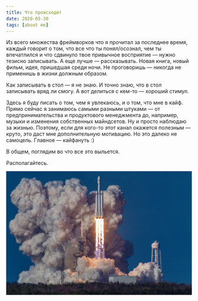 ```yaml
---
title: Что происходит
date: 2020-05-30
tags: [about me]
---
```


Из всего множества фреймворков что я прочитал за последнее время, каждый говорит о том, что все что ты понял/осознал, чем ты впечатлился и что сдвинуло твое привычное восприятие — нужно тезисно записывать. А еще лучше — рассказывать. Новая книга, новый фильм, идея, пришедшая среди ночи. Не проговоришь — никогда не применишь в жизни должным образом. 

Как записывать в стол — я не знаю. И точно знаю, что в стол записывать вряд ли смогу. А вот делиться с кем-то — хороший стимул. 

Здесь я буду писать о том, чем я увлекаюсь, и о том, что мне в кайф. Прямо сейчас я занимаюсь самыми разными штуками — от предпринимательства и продуктового менеджмента до, например, музыки и изменения собственных майндсетов. Ну и просто наблюдаю за жизнью. Поэтому, если для кого-то этот канал окажется полезным — круто, это даст мне дополнительную мотивацию. Но это далеко не самоцель. Главное — кайфануть :)

В общем, поглядим во что все это выльется. 

Располагайтесь.

![Rocket launch](/media/rocket.jpg)